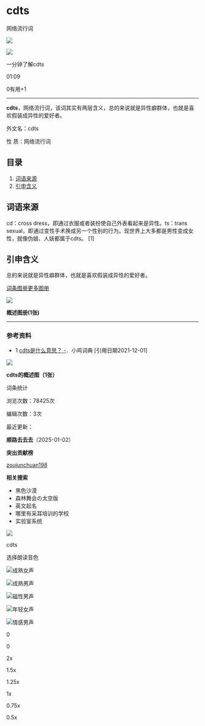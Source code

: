 # cdts

网络流行词

![](https://bkimg.cdn.bcebos.com/smart/fc1f4134970a304e251f00b3d990b086c9177f3ef678-bkimg-process,v_1,rw_16,rh_9,maxl_640,pad_1?x-bce-process=image/format,f_auto)

![](https://bkssl.bdimg.com/resource/lemma/images/81e4b262062c8d16fa13.png)

一分钟了解cdts

01:09

0有用+1

---

**cdts**，网络流行词，该词其实有两层含义，总的来说就是异性癖群体，也就是喜欢假装成异性的爱好者。

外文名：cdts

性 质：网络流行词

## 目录

1. [词语来源](#1)
2. [引申含义](#2)

## 词语来源

cd：cross dress，即通过衣服或者装扮使自己外表看起来是异性。ts：trans sexual，即通过变性手术换成另一个性别的行为。现世界上大多都是男性变成女性，就像伪娘、人妖都属于cdts。 \[1\]

## 引申含义

总的来说就是异性癖群体，也就是喜欢假装成异性的爱好者。

[词条图册更多图册](/pic/cdts/59352466?fr=lemma)

![](https://bkimg.cdn.bcebos.com/pic/c9fcc3cec3fdfc039245f5e2446e9094a4c27d1e8812?x-bce-process=image/format,f_auto/resize,m_lfit,limit_1,w_487)

**概述图册(1张)**

---

### 参考资料

- 1 [cdts是什么意思？ -](/reference/59352466/533aYdO6cr3_z3kATKGLn_-jOirBM97-6rzXVrVzzqIPmGapB4TsUYEi5dM2_7lkGwaEtJ1kadgcguGlVFRB6vIRcus2SrpzzjKmDG3PleeiqsRiy5MQ)．小鸡词典 \[引用日期2021-12-01\]

![](https://bkimg.cdn.bcebos.com/pic/c9fcc3cec3fdfc039245f5e2446e9094a4c27d1e8812?x-bce-process=image/format,f_auto/quality,Q_70/resize,m_lfit,limit_1,w_536)

**cdts的概述图（1张）**

词条统计

浏览次数：78425次

编辑次数：3次

最近更新：

**顺路去去去**（2025-01-02）

**突出贡献榜**

[zoujunchuan198](/usercenter/userpage?uk=s8b3gRBpSyEr8jdpT9jnHQ&from=lemma "查看此用户资料") 

**相关搜索**

- 黑色沙漠
- 森林舞会の太空版
- 英文起名
- 哪里有采耳培训的学校
- 实验室系统

![](https://bkimg.cdn.bcebos.com/pic/c9fcc3cec3fdfc039245f5e2446e9094a4c27d1e8812?x-bce-process=image/resize,m_lfit,w_536,limit_1/quality,Q_70)

cdts

选择朗读音色

![成熟女声](https://baikebcs.bdimg.com/front-end/tts/voices/cheng_girl.png)

![成熟男声](https://baikebcs.bdimg.com/front-end/tts/voices/cheng_boy.png)

![磁性男声](https://baikebcs.bdimg.com/front-end/tts/voices/ci_boy.png)

![年轻女声](https://baikebcs.bdimg.com/front-end/tts/voices/young_girl.png)

![情感男声](https://baikebcs.bdimg.com/front-end/tts/voices/young_boy.png)

0

0

2x

1.5x

1.25x

1x

0.75x

0.5x